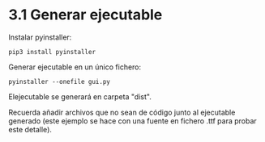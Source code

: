 # 3.1 Generar ejecutable

Instalar pyinstaller:
```
pip3 install pyinstaller
```

Generar ejecutable en un único fichero:
```
pyinstaller --onefile gui.py
```

Elejecutable se generará en carpeta "dist".

Recuerda añadir archivos que no sean de código junto al ejecutable generado (este ejemplo se hace con una fuente en fichero .ttf para probar este detalle).
